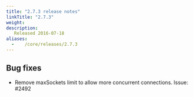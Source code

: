 ```yaml
---
title: "2.7.3 release notes"
linkTitle: "2.7.3"
weight:
description:
   Released 2016-07-18
aliases:
  -    /core/releases/2.7.3
---
```


## Bug fixes

- Remove maxSockets limit to allow more concurrent connections. Issue: #2492
